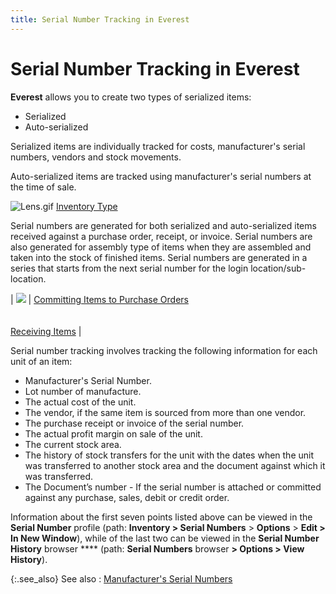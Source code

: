 ```yaml
---
title: Serial Number Tracking in Everest
---
```


# Serial Number Tracking in Everest


**Everest** allows you to create  two types of serialized items:

- Serialized
- Auto-serialized



Serialized items are individually tracked for costs, manufacturer's  serial numbers, vendors and stock movements.


Auto-serialized items are tracked using manufacturer's serial numbers  at the time of sale.


![Lens.gif]({{site.wm_baseurl}}/img/lens.gif) <font style="color: #008000;" color="#008000"><a href="{{site.mi_chm}}/item-profile-details/inventory-type/inventory_type.html">Inventory 
 Type</a></font>


Serial numbers are generated for both serialized and auto-serialized  items received against a purchase order, receipt, or invoice. Serial numbers  are also generated for assembly type of items when they are assembled  and taken into the stock of finished items. Serial numbers are generated  in a series that starts from the next serial number for the login  location/sub-location.


| ![]({{site.wm_baseurl}}/img/lens.gif) | [Committing  Items to Purchase Orders]({{site.pp_chm}}/purc-proc/pos/po-processes/cmt-items-po/committing_items_to_the_purchase_order.html)<br/><br/><br/>[Receiving  Items]({{site.pp_chm}}/purc-proc/prs/pr-processes/qty-rcvd/receiving_items.html) |



Serial number tracking involves tracking the following information for  each unit of an item:

- Manufacturer's  Serial Number.
- Lot number  of manufacture.
- The actual  cost of the unit.
- The vendor,  if the same item is sourced  from more than one vendor.
- The purchase  receipt or invoice of the serial number.
- The  actual profit margin on sale of the unit.
- The  current stock area.
- The history  of stock transfers for the unit with the dates when the unit was transferred  to another stock area and the document against which it was transferred.
- The Document’s  number - If the serial number is attached or committed against any purchase,  sales, debit or credit order.



Information about the first seven points listed above can be viewed  in the **Serial Number** profile (path:  **Inventory &gt; Serial Numbers** > **Options** > **Edit 
 &gt; In New Window**), while of the last two can be viewed in the  **Serial Number History** browser **** (path: **Serial Numbers** browser **&gt; Options 
 &gt; View History**).


{:.see_also}
See also
: [Manufacturer's  Serial Numbers]({{site.wm_baseurl}}/serial-num-trk/manufacturer-s-serial-numbers/manufacturer_s_serial_numbers_wm.html)
